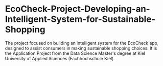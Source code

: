 # EcoCheck-Project-Developing-an-Intelligent-System-for-Sustainable-Shopping
The project focused on building an intelligent system for the EcoCheck app, designed to assist consumers in making sustainable shopping choices. It is the Application Project from the Data Science Master's degree at Kiel University of Applied Sciences (Fachhochschule Kiel).
